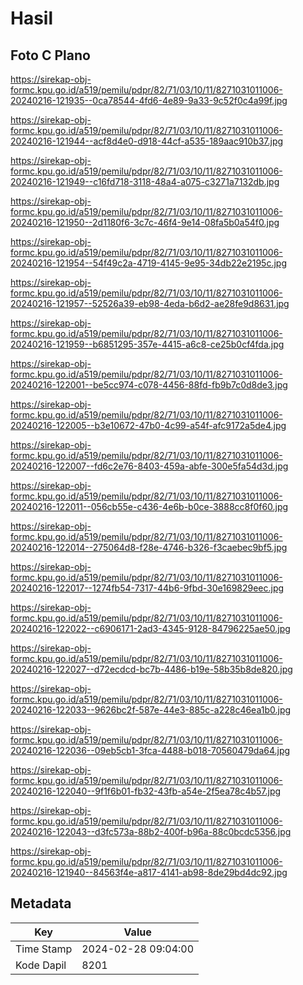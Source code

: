 # Hasil

## Foto C Plano

https://sirekap-obj-formc.kpu.go.id/a519/pemilu/pdpr/82/71/03/10/11/8271031011006-20240216-121935--0ca78544-4fd6-4e89-9a33-9c52f0c4a99f.jpg

https://sirekap-obj-formc.kpu.go.id/a519/pemilu/pdpr/82/71/03/10/11/8271031011006-20240216-121944--acf8d4e0-d918-44cf-a535-189aac910b37.jpg

https://sirekap-obj-formc.kpu.go.id/a519/pemilu/pdpr/82/71/03/10/11/8271031011006-20240216-121949--c16fd718-3118-48a4-a075-c3271a7132db.jpg

https://sirekap-obj-formc.kpu.go.id/a519/pemilu/pdpr/82/71/03/10/11/8271031011006-20240216-121950--2d1180f6-3c7c-46f4-9e14-08fa5b0a54f0.jpg

https://sirekap-obj-formc.kpu.go.id/a519/pemilu/pdpr/82/71/03/10/11/8271031011006-20240216-121954--54f49c2a-4719-4145-9e95-34db22e2195c.jpg

https://sirekap-obj-formc.kpu.go.id/a519/pemilu/pdpr/82/71/03/10/11/8271031011006-20240216-121957--52526a39-eb98-4eda-b6d2-ae28fe9d8631.jpg

https://sirekap-obj-formc.kpu.go.id/a519/pemilu/pdpr/82/71/03/10/11/8271031011006-20240216-121959--b6851295-357e-4415-a6c8-ce25b0cf4fda.jpg

https://sirekap-obj-formc.kpu.go.id/a519/pemilu/pdpr/82/71/03/10/11/8271031011006-20240216-122001--be5cc974-c078-4456-88fd-fb9b7c0d8de3.jpg

https://sirekap-obj-formc.kpu.go.id/a519/pemilu/pdpr/82/71/03/10/11/8271031011006-20240216-122005--b3e10672-47b0-4c99-a54f-afc9172a5de4.jpg

https://sirekap-obj-formc.kpu.go.id/a519/pemilu/pdpr/82/71/03/10/11/8271031011006-20240216-122007--fd6c2e76-8403-459a-abfe-300e5fa54d3d.jpg

https://sirekap-obj-formc.kpu.go.id/a519/pemilu/pdpr/82/71/03/10/11/8271031011006-20240216-122011--056cb55e-c436-4e6b-b0ce-3888cc8f0f60.jpg

https://sirekap-obj-formc.kpu.go.id/a519/pemilu/pdpr/82/71/03/10/11/8271031011006-20240216-122014--275064d8-f28e-4746-b326-f3caebec9bf5.jpg

https://sirekap-obj-formc.kpu.go.id/a519/pemilu/pdpr/82/71/03/10/11/8271031011006-20240216-122017--1274fb54-7317-44b6-9fbd-30e169829eec.jpg

https://sirekap-obj-formc.kpu.go.id/a519/pemilu/pdpr/82/71/03/10/11/8271031011006-20240216-122022--c6906171-2ad3-4345-9128-84796225ae50.jpg

https://sirekap-obj-formc.kpu.go.id/a519/pemilu/pdpr/82/71/03/10/11/8271031011006-20240216-122027--d72ecdcd-bc7b-4486-b19e-58b35b8de820.jpg

https://sirekap-obj-formc.kpu.go.id/a519/pemilu/pdpr/82/71/03/10/11/8271031011006-20240216-122033--9626bc2f-587e-44e3-885c-a228c46ea1b0.jpg

https://sirekap-obj-formc.kpu.go.id/a519/pemilu/pdpr/82/71/03/10/11/8271031011006-20240216-122036--09eb5cb1-3fca-4488-b018-70560479da64.jpg

https://sirekap-obj-formc.kpu.go.id/a519/pemilu/pdpr/82/71/03/10/11/8271031011006-20240216-122040--9f1f6b01-fb32-43fb-a54e-2f5ea78c4b57.jpg

https://sirekap-obj-formc.kpu.go.id/a519/pemilu/pdpr/82/71/03/10/11/8271031011006-20240216-122043--d3fc573a-88b2-400f-b96a-88c0bcdc5356.jpg

https://sirekap-obj-formc.kpu.go.id/a519/pemilu/pdpr/82/71/03/10/11/8271031011006-20240216-121940--84563f4e-a817-4141-ab98-8de29bd4dc92.jpg


## Metadata

| Key        | Value               |
| ---------- | ------------------- |
| Time Stamp | 2024-02-28 09:04:00 |
| Kode Dapil | 8201                |



